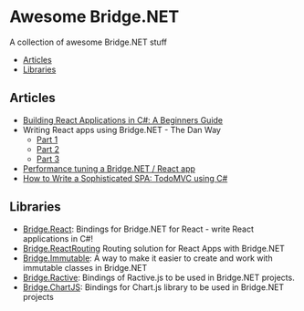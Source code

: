 # Awesome Bridge.NET
A collection of awesome Bridge.NET stuff

 - [Articles](#articles)
 - [Libraries](#libraries)
 
 ## Articles
  - [Building React Applications in C#: A Beginners Guide](https://medium.com/@zaid.naom/building-react-applications-in-c-a-beginners-guide-5a2d001744c4)
  - Writing React apps using Bridge.NET - The Dan Way
    - [Part 1](http://www.productiverage.com/writing-react-apps-using-bridgenet-the-dan-way-from-first-principles)
    - [Part 2](http://www.productiverage.com/writing-react-apps-using-bridgenet-the-dan-way-part-two)
    - [Part 3](http://www.productiverage.com/writing-react-apps-using-bridgenet-the-dan-way-part-three)
  - [Performance tuning a Bridge.NET / React app](http://www.productiverage.com/performance-tuning-a-bridgenet-react-app)
  - [How to Write a Sophisticated SPA: TodoMVC using C#](https://hackernoon.com/how-to-write-a-sophisticated-spa-todomvc-using-c-df81ea50f4e0)
 
## Libraries
 - [Bridge.React](https://github.com/ProductiveRage/Bridge.React): Bindings for Bridge.NET for React - write React applications in C#! 
 - [Bridge.ReactRouting](https://github.com/ProductiveRage/Bridge.ReactRouting) Routing solution for React Apps with Bridge.NET
 - [Bridge.Immutable](https://github.com/ProductiveRage/Bridge.Immutable): A way to make it easier to create and work with immutable classes in Bridge.NET 
 - [Bridge.Ractive](https://github.com/Zaid-Ajaj/Bridge.Ractive): Bindings of Ractive.js to be used in Bridge.NET projects. 
 - [Bridge.ChartJS](https://github.com/Zaid-Ajaj/Bridge.ChartJS): Bindings for Chart.js library to be used in Bridge.NET projects 
